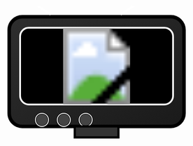 <svg xmlns="http://www.w3.org/2000/svg" viewBox="0 0 450 350" width="450" height="350">
  <!-- Background -->
  <defs>
    <linearGradient id="tvGradient" x1="0%" y1="0%" x2="100%" y2="100%">
      <stop offset="0%" style="stop-color:#2e2e2e;stop-opacity:1" />
      <stop offset="100%" style="stop-color:#1a1a1a;stop-opacity:1" />
    </linearGradient>
    <filter id="f1" x="0" y="0" width="200%" height="200%">
      <feOffset result="offOut" in="SourceGraphic" dx="5" dy="5" />
      <feGaussianBlur result="blurOut" in="offOut" stdDeviation="10" />
      <feBlend in="SourceGraphic" in2="blurOut" mode="normal" />
    </filter>
  </defs>

  <!-- TV Frame -->
  <rect x="25" y="25" rx="30" ry="30" width="400" height="250" fill="url(#tvGradient)" stroke="#000" stroke-width="8" />

  <!-- TV Shadow -->
  <rect x="25" y="25" rx="30" ry="30" width="400" height="250" fill="none" filter="url(#f1)" />

  <!-- TV Screen (GIF will go here) -->
  <rect x="50" y="50" rx="20" ry="20" width="350" height="175" fill="black" stroke="#fff" stroke-width="4" />
  <!-- Use this line to insert your GIF -->
  <image xlink:href="readme1.gif" x="50" y="50" width="350" height="175" />

  <!-- Screen Glow Animation -->
  <rect x="50" y="50" rx="20" ry="20" width="350" height="175" fill="none">
    <animate attributeName="stroke" values="#fff;#888;#fff" dur="3s" repeatCount="indefinite" />
  </rect>

  <!-- Antenna -->
  <line x1="120" y1="20" x2="90" y2="0" stroke="#fff" stroke-width="5" />
  <line x1="280" y1="20" x2="310" y2="0" stroke="#fff" stroke-width="5" />

  <!-- Knobs -->
  <circle cx="100" cy="260" r="15" fill="#444" stroke="#000" stroke-width="4" />
  <circle cx="150" cy="260" r="15" fill="#444" stroke="#000" stroke-width="4" />
  <circle cx="200" cy="260" r="15" fill="#444" stroke="#000" stroke-width="4" />

  <!-- Animated Knobs Glow -->
  <circle cx="100" cy="260" r="15" fill="none" stroke="#fff" stroke-width="2">
    <animate attributeName="stroke" values="#fff;#555;#fff" dur="2s" repeatCount="indefinite" />
  </circle>
  <circle cx="150" cy="260" r="15" fill="none" stroke="#fff" stroke-width="2">
    <animate attributeName="stroke" values="#fff;#555;#fff" dur="2.5s" repeatCount="indefinite" />
  </circle>
  <circle cx="200" cy="260" r="15" fill="none" stroke="#fff" stroke-width="2">
    <animate attributeName="stroke" values="#fff;#555;#fff" dur="3s" repeatCount="indefinite" />
  </circle>

  <!-- TV Stand -->
  <rect x="175" y="275" width="100" height="25" fill="#333" stroke="#000" stroke-width="5" />
</svg>
